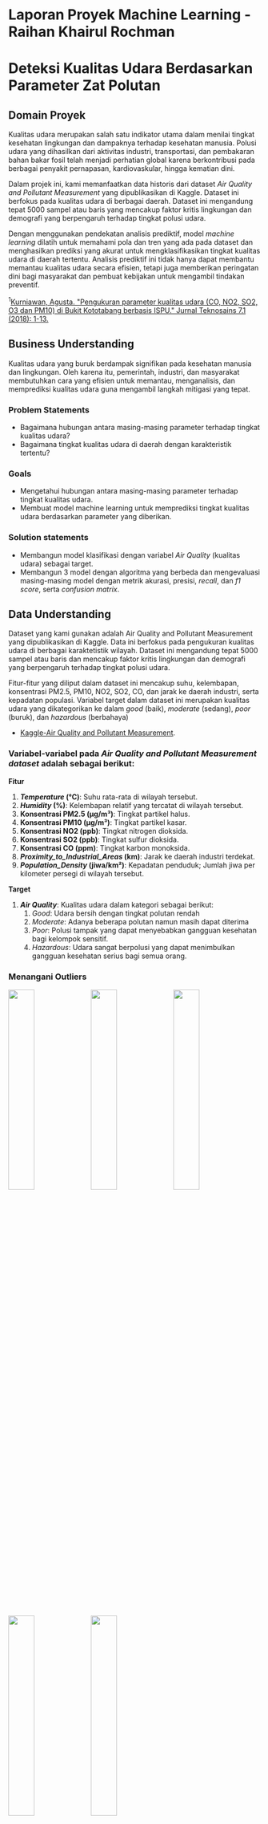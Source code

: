 # Laporan Proyek Machine Learning - Raihan Khairul Rochman
# Deteksi Kualitas Udara Berdasarkan Parameter Zat Polutan

## Domain Proyek

Kualitas udara merupakan salah satu indikator utama dalam menilai tingkat kesehatan lingkungan dan dampaknya terhadap kesehatan manusia. Polusi udara yang dihasilkan dari aktivitas industri, transportasi, dan pembakaran bahan bakar fosil telah menjadi perhatian global karena berkontribusi pada berbagai penyakit pernapasan, kardiovaskular, hingga kematian dini.

Dalam projek ini, kami memanfaatkan data historis dari dataset *Air Quality and Pollutant Measurement* yang dipublikasikan di Kaggle. Dataset ini berfokus pada kualitas udara di berbagai daerah. Dataset ini mengandung tepat 5000 sampel atau baris yang mencakup faktor kritis lingkungan dan demografi yang berpengaruh terhadap tingkat polusi udara.

Dengan menggunakan pendekatan analisis prediktif, model *machine learning* dilatih untuk memahami pola dan tren yang ada pada dataset dan menghasilkan prediksi yang akurat untuk mengklasifikasikan tingkat kualitas udara di daerah tertentu. Analisis prediktif ini tidak hanya dapat membantu memantau kualitas udara secara efisien, tetapi juga memberikan peringatan dini bagi masyarakat dan pembuat kebijakan untuk mengambil tindakan preventif. 
  
<sup>1</sup>[Kurniawan, Agusta. "Pengukuran parameter kualitas udara (CO, NO2, SO2, O3 dan PM10) di Bukit Kototabang berbasis ISPU." Jurnal Teknosains 7.1 (2018): 1-13.](https://journal.ugm.ac.id/teknosains/article/view/34658) 

## Business Understanding

Kualitas udara yang buruk berdampak signifikan pada kesehatan manusia dan lingkungan. Oleh karena itu, pemerintah, industri, dan masyarakat membutuhkan cara yang efisien untuk memantau, menganalisis, dan memprediksi kualitas udara guna mengambil langkah mitigasi yang tepat.

### Problem Statements

- Bagaimana hubungan antara masing-masing parameter terhadap tingkat kualitas udara?
- Bagaimana tingkat kualitas udara di daerah dengan karakteristik tertentu?

### Goals

- Mengetahui hubungan antara masing-masing parameter terhadap tingkat kualitas udara.
- Membuat model machine learning untuk memprediksi tingkat kualitas udara berdasarkan parameter yang diberikan.

### Solution statements
- Membangun model klasifikasi dengan variabel *Air Quality* (kualitas udara) sebagai target.
- Membangun 3 model dengan algoritma yang berbeda dan mengevaluasi masing-masing model dengan metrik akurasi, presisi, *recall*, dan *f1 score*, serta *confusion matrix*.

## Data Understanding
Dataset yang kami gunakan adalah Air Quality and Pollutant Measurement yang dipublikasikan di Kaggle. Data ini berfokus pada pengukuran kualitas udara di berbagai karaktetistik wilayah. Dataset ini mengandung tepat 5000 sampel atau baris dan mencakup faktor kritis lingkungan dan demografi yang berpengaruh terhadap tingkat polusi udara.

Fitur-fitur yang diliput dalam dataset ini mencakup suhu, kelembapan, konsentrasi PM2.5, PM10, NO2, SO2, CO, dan jarak ke daerah industri, serta kepadatan populasi. Variabel target dalam dataset ini merupakan kualitas udara yang dikategorikan ke dalam *good* (baik), *moderate* (sedang), *poor* (buruk), dan *hazardous* (berbahaya)
- [Kaggle-Air Quality and Pollutant Measurement](https://www.kaggle.com/api/v1/datasets/download/mujtabamatin/air-quality-and-pollution-assessment).

### Variabel-variabel pada *Air Quality and Pollutant Measurement dataset* adalah sebagai berikut:
**Fitur**
1. ***Temperature* (°C)**: Suhu rata-rata di wilayah tersebut.
2. ***Humidity* (%)**: Kelembapan relatif yang tercatat di wilayah tersebut.
3. **Konsentrasi PM2.5 (µg/m³)**: Tingkat partikel halus.
4. **Konsentrasi PM10 (µg/m³)**: Tingkat partikel kasar.
5. **Konsentrasi NO2 (ppb)**: Tingkat nitrogen dioksida.
6. **Konsentrasi SO2 (ppb)**: Tingkat sulfur dioksida.
7. **Konsentrasi CO (ppm)**: Tingkat karbon monoksida.
8. ***Proximity_to_Industrial_Areas* (km)**: Jarak ke daerah industri terdekat.
9. ***Population_Density* (jiwa/km²)**: Kepadatan penduduk; Jumlah jiwa per kilometer persegi di wilayah tersebut.
  
**Target**
1. ***Air Quality***: Kualitas udara dalam kategori sebagai berikut:
   1) *Good*: Udara bersih dengan tingkat polutan rendah
   2) *Moderate*: Adanya beberapa polutan namun masih dapat diterima
   3) *Poor*: Polusi tampak yang dapat menyebabkan gangguan kesehatan bagi kelompok sensitif.
   4) *Hazardous*: Udara sangat berpolusi yang dapat menimbulkan gangguan kesehatan serius bagi semua orang.


### Menangani Outliers

<img src="https://github.com/user-attachments/assets/9a6c5be5-ab3e-47ff-bbc6-ab41d27f9a58" width="32%"/>
<img src="https://github.com/user-attachments/assets/5941119e-013d-472e-80c1-f75407e657fc" width="32%"/>
<img src="https://github.com/user-attachments/assets/8ea3b524-4ec2-499e-b17c-6f1884f1fde8" width="32%"/>
<img src="https://github.com/user-attachments/assets/4174c2b2-c89e-443a-b35f-ffb8e80ab7fb" width="32%"/>
<img src="https://github.com/user-attachments/assets/93dba22e-8f59-4c30-8e24-a1857f7693fd" width="32%"/>

Gambar di atas merupakan visualisasi *box plot* untuk mencari *outliers* dalam data. Tampak ada banyak sekali *outliers* (titik-titik kecil) pada setiap kolom. *Outliers* merupakan sampel yang nilainya cukup jauh dari cakupan umum data dan kemunculannya cukup jarang. Dalam tahap ini, *outliers* yang ada akan dihapus untuk mempertahankan pola dan konsistensi pada data.

### Distribusi Data Variabel Fitur

![image](https://github.com/user-attachments/assets/c8809dd7-e2ea-4a83-a8e4-8e99e5b52893)

Berdasarkan gambar di atas, tampak variabel PM2.5, PM10, dan SO2 memiliki distribusi data miring ke kanan. Sedangkan, variabel NO2 memiliki distribusi data cenderung normal. Serta, variabel CO memiliki distribusi data bimodal yang ditunjukkan dengan adanya dua puncak.

### Distribusi Data Variabel Target

![Screenshot_20241211_231241_Chrome](https://github.com/user-attachments/assets/eefd110b-fcbc-4cd6-9e42-2461fc5753b4)

Pada gambar di atas terlihat jelas bahwa jumlah data untuk setiap kelas pada variabel target mengalamai ketidakseimbangan. Hal ini dampat berdampak pada pola yang akan dipelajari oleh model dan berpotensi menghasilkan bias. Oleh karena itu, kami menerapkan *oversampling* pada datazet untuk mempertahankan keseimbangan data.

### Rata-Rata Nilai pada Fitur Numerik

![image](https://github.com/user-attachments/assets/5c855ade-0c99-483e-8be4-a1dbc1fd755b)
![image](https://github.com/user-attachments/assets/d355680d-25e7-480c-ae70-f07a07267ed5)
![image](https://github.com/user-attachments/assets/1ba9310b-ca15-4c85-a0a6-c065f0238dde)
![image](https://github.com/user-attachments/assets/9f8ed4ad-2060-458f-bf3f-8c5c16a28d9d)
![image](https://github.com/user-attachments/assets/c81baa3a-b7a5-4316-b592-ded818748c9f)

Pada kelima gambar di atas dapat disimpulkan sebuah pola bahwa setiap faktor atau fitur cenderung memiliki nilai yang rendah untuk kategori *Good* berdasarkan nilai rata-ratanya pada fitur tersebut, diikuti oleh kategori *Moderate*, *Poor*, lalu *Hazardous*, yang secara bertahap memiliki rata-rata nilai yang semakin besar pada setiap fitur.

## Data Preparation

### Oversampling

```py
oversampler = RandomOverSampler(random_state=1)
X_resampled, y_resampled = oversampler.fit_resample(X, y)
```

Pada tahap ini, seperti sudah diketahui sebelumnya pada tahap EDA, bahwa dataset kami memiliki ketidakseimbangan distribusi kelas yang berpotensi menghasilkan bias ketika jumlah data pada satu kelas lebih banyak dari yang lainnya. Dengan melakukan *oversampling*, ketidakseimbangan distribusi data akan ditangani dengan ditambahkannya sampel baru secara acak berdasarkan sampel yang sudah ada sebelumnya. Hal ini akan membuat jumlah data untuk setiap kelas seimbang dan tentu akan memperbanyak jumlah keseluruhan sampel data. Tahap ini membantu mencegah terjadinya bias dalam prediksi model.

### Pembagian Uji-Latih

```py
X_train, X_test, y_train, y_test = train_test_split(X_resampled, y_resampled, train_size=.8, random_state=1)
```

Pembagian uji-latih bekerja dengan membagi keseluruhan dataset awal menjadi dua bagian--uji dan latih. Proporsi yang digunakan dapat beragam, namun untuk model kami kali ini menggunakan proporsi 80% untuk data latih dan 20% untuk data uji. Pembagian ini berfungsi untuk mencegah model mempelajari semua data dan mengevaluasi performa model pada data yang tidak terlihat. Hal ini mencegah terjadinya *overfitting* di mana model terlanjur menghafalkan keseluruhan data latih sehingga tidak mampu untuk meprediksi data yang tidak terlihat.

## Modeling

Kami menggunakan tiga model dengan algoritma yang berbeda untuk pelatihan. Ketiga algoritma yang saya gunakan untuk model-model saya adalah *K-Nearest Neighbord*, *RandomForest*, serta *GradientBoosting*. Setiap algoritma atau *estimator* yang kami gunakan dimasukkan ke dalam *pipeline* bersama dengan sebuah *transformer StandarScaler*. Dengan memasukkan *transformer* untuk tahap *preprocessing* dan *estimator* ke dalam sebuah *pipeline*, kami tidak perlu secara manual menstandardisasi setiap data yang akan diproses oleh model. *Pipeline* yang kami rancang akan secara otomatis menstandardisasi data yang akan diproses untuk pelatihan maupun untuk evaluasi dan prediksi.

### 1. K-Nearest Neighbors (Classifier)

```py
knn = Pipeline([
    ('scaler', StandardScaler()),
    ('knn', KNeighborsClassifier(n_neighbors=4, weights='uniform'))
])
```

*K-Nearest Neighbors (KNN)* adalah sebuah algoritma sederhana dan intuitif yang dapat digunakan untuk regresi dan klasifikasi. Algoritma ini bekerja dengan mengidentifikasi *k* titik data dalam dataset pelatihan yang paling dekat dengan titik yang ingin diprediksi, berdasarkan metrik jarak seperti jarak Euclidean. Algoritma ini menetapkan kelas yang paling umum di ajtara tetangganya.

### 2. Random Forest (Classifier)

```py
random_forest = Pipeline([
    ('scaler', StandardScaler()),
    ('random_forest', RandomForestClassifier(n_estimators=50, max_depth=15))
])
```

### 3. Gradient Boosting (Classifier)

```py
gradient_boosting = Pipeline([
    ('scaler', StandardScaler()),
    ('gradient_boosting', GradientBoostingClassifier(learning_rate=.1, max_depth=3, n_estimators=100))
])
```

**Rubrik/Kriteria Tambahan (Opsional)**: 
- Menjelaskan kelebihan dan kekurangan dari setiap algoritma yang digunakan.
- Jika menggunakan satu algoritma pada solution statement, lakukan proses improvement terhadap model dengan hyperparameter tuning. **Jelaskan proses improvement yang dilakukan**.
- Jika menggunakan dua atau lebih algoritma pada solution statement, maka pilih model terbaik sebagai solusi. **Jelaskan mengapa memilih model tersebut sebagai model terbaik**.

## Evaluation

Pada bagian ini anda perlu menyebutkan metrik evaluasi yang digunakan. Lalu anda perlu menjelaskan hasil proyek berdasarkan metrik evaluasi yang digunakan.

Sebagai contoh, Anda memiih kasus klasifikasi dan menggunakan metrik **akurasi, precision, recall, dan F1 score**. Jelaskan mengenai beberapa hal berikut:
- Penjelasan mengenai metrik yang digunakan
- Menjelaskan hasil proyek berdasarkan metrik evaluasi

Ingatlah, metrik evaluasi yang digunakan harus sesuai dengan konteks data, problem statement, dan solusi yang diinginkan.

**Rubrik/Kriteria Tambahan (Opsional)**: 
- Menjelaskan formula metrik dan bagaimana metrik tersebut bekerja.

**---Ini adalah bagian akhir laporan---**

_Catatan:_
- _Anda dapat menambahkan gambar, kode, atau tabel ke dalam laporan jika diperlukan. Temukan caranya pada contoh dokumen markdown di situs editor [Dillinger](https://dillinger.io/), [Github Guides: Mastering markdown](https://guides.github.com/features/mastering-markdown/), atau sumber lain di internet. Semangat!_
- Jika terdapat penjelasan yang harus menyertakan code snippet, tuliskan dengan sewajarnya. Tidak perlu menuliskan keseluruhan kode project, cukup bagian yang ingin dijelaskan saja.
